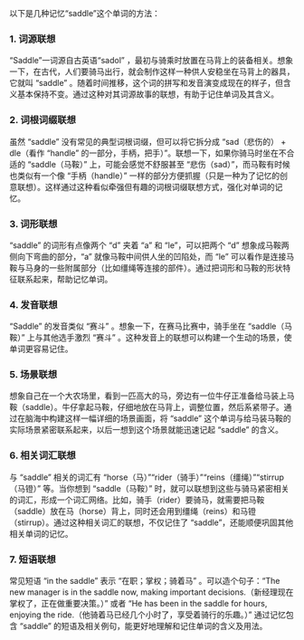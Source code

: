 以下是几种记忆“saddle”这个单词的方法：

### 1. 词源联想
“Saddle”一词源自古英语“sadol” ，最初与骑乘时放置在马背上的装备相关。想象一下，在古代，人们要骑马出行，就会制作这样一种供人安稳坐在马背上的器具，它就叫 “saddle” 。随着时间推移，这个词的拼写和发音演变成现在的样子，但含义基本保持不变。通过这种对其词源故事的联想，有助于记住单词及其含义。

### 2. 词根词缀联想
虽然 “saddle” 没有常见的典型词根词缀，但可以将它拆分成 “sad（悲伤的） + dle（看作 “handle” 的一部分，手柄，把手）”。联想一下，如果你骑马时坐在不合适的 “saddle（马鞍）” 上，可能会感觉不舒服甚至 “悲伤（sad）”，而马鞍有时候也类似有一个像 “手柄（handle）” 一样的部分方便抓握（只是一种为了记忆的创意联想）。这样通过这种看似牵强但有趣的词根词缀联想方式，强化对单词的记忆。

### 3. 词形联想
“saddle” 的词形有点像两个 “d” 夹着 “a” 和 “le”，可以把两个 “d” 想象成马鞍两侧向下弯曲的部分，“a” 就像马鞍中间供人坐的凹陷处，而 “le” 可以看作是连接马鞍与马身的一些附属部分（比如缰绳等连接的部件）。通过把词形和马鞍的形状特征联系起来，帮助记忆单词。

### 4. 发音联想
“Saddle” 的发音类似 “赛斗” 。想象一下，在赛马比赛中，骑手坐在 “saddle（马鞍）” 上与其他选手激烈 “赛斗” 。这种发音上的联想可以构建一个生动的场景，使单词更容易记住。

### 5. 场景联想
想象自己在一个大农场里，看到一匹高大的马，旁边有一位牛仔正准备给马装上马鞍（saddle）。牛仔拿起马鞍，仔细地放在马背上，调整位置，然后系紧带子。通过在脑海中构建这样一幅详细的场景画面，将 “saddle” 这个单词与给马装马鞍的实际场景紧密联系起来，以后一想到这个场景就能迅速记起 “saddle” 的含义。

### 6. 相关词汇联想
与 “saddle” 相关的词汇有 “horse（马）”“rider（骑手）”“reins（缰绳）”“stirrup（马镫）” 等。当你想到 “saddle（马鞍）” 时，就可以联想到这些与骑马紧密相关的词汇，形成一个词汇网络。比如，骑手（rider）要骑马，就需要把马鞍（saddle）放在马（horse）背上，同时还会用到缰绳（reins）和马镫（stirrup）。通过这种相关词汇的联想，不仅记住了 “saddle”，还能顺便巩固其他相关单词的记忆。

### 7. 短语联想
常见短语 “in the saddle” 表示 “在职；掌权；骑着马” 。可以造个句子：“The new manager is in the saddle now, making important decisions.（新经理现在掌权了，正在做重要决策。）” 或者 “He has been in the saddle for hours, enjoying the ride.（他骑着马已经几个小时了，享受着骑行的乐趣。）” 通过记忆包含 “saddle” 的短语及相关例句，能更好地理解和记住单词的含义及用法。 
